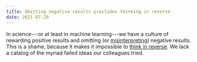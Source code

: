```yaml
---
title: Omitting negative results precludes thinking in reverse
date: 2021-07-20
---
```


In science---or at least in machine learning---we have a culture of rewarding positive results and omitting (or [misinterpreting](/posts/misinterpreting-results/)) negative results. This is a shame, because it makes it impossible to [think in reverse](/garage/thinking-in-reverse/). We lack a catalog of the myriad failed ideas our colleagues tried.
